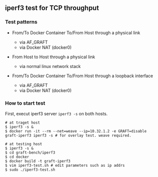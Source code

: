 ## iperf3 test for TCP throughput

### Test patterns
- From/To Docker Container To/From Host through a physical link
    - via AF_GRAFT
    - via Docker NAT (docker0)

- From Host to Host through a physical link
    - via normal linux network stack

- From/To Docker Container To/From Host through a loopback interface
    - via AF_GRAFT
    - via Docker NAT (docker0)


### How to start test

First, execut iperf3 server `iperf3 -s` on both hosts.

```shell-session
# at traget host
$ iperf3 -s &
$ docker run -it --rm --net=weave --ip=10.32.1.2 -e GRAFT=disable graft-iperf3 iperf3 -s # for overlay test. weave required.

# at testing host
$ iperf3 -s &
$ cd graft-bench/iperf3
$ cd docker
$ docker build -t graft-iperf3
$ vim iperf3-test.sh # edit parameters such as ip addrs
$ sudo ./iperf3-test.sh
```
